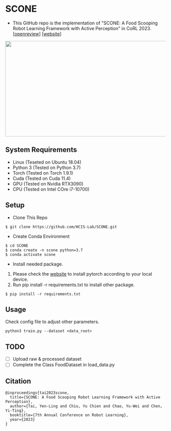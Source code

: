# SCONE

- This GitHub repo is the implementation of "SCONE: A Food Scooping Robot Learning Framework with Active Perception" in CoRL 2023.
[[openreview](https://openreview.net/forum?id=yHlUVHWnBN)] [[website](https://sites.google.com/view/corlscone)]

<p align="center">
  <img width="600" height="300" src="images/sample.gif">
</p>

## System Requirements
- Linux (Teseted on Ubuntu 18.04)
- Python 3 (Tested on Python 3.7)
- Torch (Tested on Torch 1.9.1)
- Cuda (Tested on Cuda 11.4)
- GPU (Tested on Nvidia RTX3090)
- CPU (Tested on Intel COre i7-10700)

## Setup
- Clone This Repo
```
$ git clone https://github.com/HCIS-Lab/SCONE.git
```
- Create Conda Environment
```
$ cd SCONE
$ conda create -n scone python=3.7
$ conda activate scone
```
- Install needed package.
1. Please check the [website](https://pytorch.org/get-started/previous-versions/) to install pytorch according to your local device.
2. Run pip install -r requirements.txt to install other package.
```
$ pip install -r requirements.txt
```

## Usage
Check config file to adjust other parameters.
```
python3 train.py --dataset <data_root>
```

## TODO
- [ ] Upload raw & processed dataset
- [ ] Complete the Class FoodDataset in load_data.py

## Citation
```
@inproceedings{tai2023scone,
  title={SCONE: A Food Scooping Robot Learning Framework with Active Perception},
  author={Tai, Yen-Ling and Chiu, Yu Chien and Chao, Yu-Wei and Chen, Yi-Ting},
  booktitle={7th Annual Conference on Robot Learning},
  year={2023}
}
```
